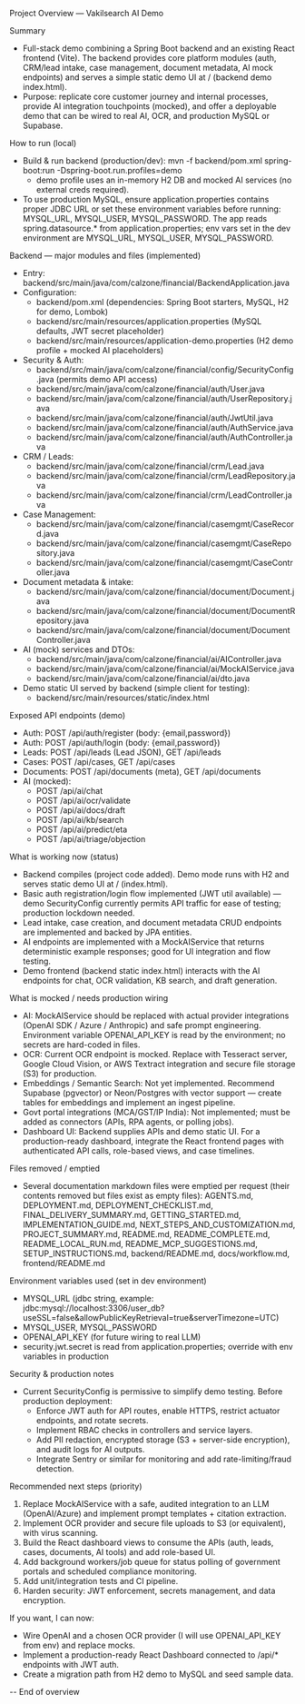 Project Overview — Vakilsearch AI Demo

Summary
- Full-stack demo combining a Spring Boot backend and an existing React frontend (Vite). The backend provides core platform modules (auth, CRM/lead intake, case management, document metadata, AI mock endpoints) and serves a simple static demo UI at / (backend demo index.html).
- Purpose: replicate core customer journey and internal processes, provide AI integration touchpoints (mocked), and offer a deployable demo that can be wired to real AI, OCR, and production MySQL or Supabase.

How to run (local)
- Build & run backend (production/dev):
  mvn -f backend/pom.xml spring-boot:run -Dspring-boot.run.profiles=demo
  - demo profile uses an in-memory H2 DB and mocked AI services (no external creds required).
- To use production MySQL, ensure application.properties contains proper JDBC URL or set these environment variables before running: MYSQL_URL, MYSQL_USER, MYSQL_PASSWORD. The app reads spring.datasource.* from application.properties; env vars set in the dev environment are MYSQL_URL, MYSQL_USER, MYSQL_PASSWORD.

Backend — major modules and files (implemented)
- Entry: backend/src/main/java/com/calzone/financial/BackendApplication.java
- Configuration:
  - backend/pom.xml (dependencies: Spring Boot starters, MySQL, H2 for demo, Lombok)
  - backend/src/main/resources/application.properties (MySQL defaults, JWT secret placeholder)
  - backend/src/main/resources/application-demo.properties (H2 demo profile + mocked AI placeholders)
- Security & Auth:
  - backend/src/main/java/com/calzone/financial/config/SecurityConfig.java (permits demo API access)
  - backend/src/main/java/com/calzone/financial/auth/User.java
  - backend/src/main/java/com/calzone/financial/auth/UserRepository.java
  - backend/src/main/java/com/calzone/financial/auth/JwtUtil.java
  - backend/src/main/java/com/calzone/financial/auth/AuthService.java
  - backend/src/main/java/com/calzone/financial/auth/AuthController.java
- CRM / Leads:
  - backend/src/main/java/com/calzone/financial/crm/Lead.java
  - backend/src/main/java/com/calzone/financial/crm/LeadRepository.java
  - backend/src/main/java/com/calzone/financial/crm/LeadController.java
- Case Management:
  - backend/src/main/java/com/calzone/financial/casemgmt/CaseRecord.java
  - backend/src/main/java/com/calzone/financial/casemgmt/CaseRepository.java
  - backend/src/main/java/com/calzone/financial/casemgmt/CaseController.java
- Document metadata & intake:
  - backend/src/main/java/com/calzone/financial/document/Document.java
  - backend/src/main/java/com/calzone/financial/document/DocumentRepository.java
  - backend/src/main/java/com/calzone/financial/document/DocumentController.java
- AI (mock) services and DTOs:
  - backend/src/main/java/com/calzone/financial/ai/AIController.java
  - backend/src/main/java/com/calzone/financial/ai/MockAIService.java
  - backend/src/main/java/com/calzone/financial/ai/dto.java
- Demo static UI served by backend (simple client for testing):
  - backend/src/main/resources/static/index.html

Exposed API endpoints (demo)
- Auth: POST /api/auth/register (body: {email,password})
- Auth: POST /api/auth/login (body: {email,password})
- Leads: POST /api/leads (Lead JSON), GET /api/leads
- Cases: POST /api/cases, GET /api/cases
- Documents: POST /api/documents (meta), GET /api/documents
- AI (mocked):
  - POST /api/ai/chat
  - POST /api/ai/ocr/validate
  - POST /api/ai/docs/draft
  - POST /api/ai/kb/search
  - POST /api/ai/predict/eta
  - POST /api/ai/triage/objection

What is working now (status)
- Backend compiles (project code added). Demo mode runs with H2 and serves static demo UI at / (index.html).
- Basic auth registration/login flow implemented (JWT util available) — demo SecurityConfig currently permits API traffic for ease of testing; production lockdown needed.
- Lead intake, case creation, and document metadata CRUD endpoints are implemented and backed by JPA entities.
- AI endpoints are implemented with a MockAIService that returns deterministic example responses; good for UI integration and flow testing.
- Demo frontend (backend static index.html) interacts with the AI endpoints for chat, OCR validation, KB search, and draft generation.

What is mocked / needs production wiring
- AI: MockAIService should be replaced with actual provider integrations (OpenAI SDK / Azure / Anthropic) and safe prompt engineering. Environment variable OPENAI_API_KEY is read by the environment; no secrets are hard-coded in files.
- OCR: Current OCR endpoint is mocked. Replace with Tesseract server, Google Cloud Vision, or AWS Textract integration and secure file storage (S3) for production.
- Embeddings / Semantic Search: Not yet implemented. Recommend Supabase (pgvector) or Neon/Postgres with vector support — create tables for embeddings and implement an ingest pipeline.
- Govt portal integrations (MCA/GST/IP India): Not implemented; must be added as connectors (APIs, RPA agents, or polling jobs).
- Dashboard UI: Backend supplies APIs and demo static UI. For a production-ready dashboard, integrate the React frontend pages with authenticated API calls, role-based views, and case timelines.

Files removed / emptied
- Several documentation markdown files were emptied per request (their contents removed but files exist as empty files):
  AGENTS.md, DEPLOYMENT.md, DEPLOYMENT_CHECKLIST.md, FINAL_DELIVERY_SUMMARY.md,
  GETTING_STARTED.md, IMPLEMENTATION_GUIDE.md, NEXT_STEPS_AND_CUSTOMIZATION.md,
  PROJECT_SUMMARY.md, README.md, README_COMPLETE.md, README_LOCAL_RUN.md,
  README_MCP_SUGGESTIONS.md, SETUP_INSTRUCTIONS.md, backend/README.md, docs/workflow.md, frontend/README.md

Environment variables used (set in dev environment)
- MYSQL_URL (jdbc string, example: jdbc:mysql://localhost:3306/user_db?useSSL=false&allowPublicKeyRetrieval=true&serverTimezone=UTC)
- MYSQL_USER, MYSQL_PASSWORD
- OPENAI_API_KEY (for future wiring to real LLM)
- security.jwt.secret is read from application.properties; override with env variables in production

Security & production notes
- Current SecurityConfig is permissive to simplify demo testing. Before production deployment:
  - Enforce JWT auth for API routes, enable HTTPS, restrict actuator endpoints, and rotate secrets.
  - Implement RBAC checks in controllers and service layers.
  - Add PII redaction, encrypted storage (S3 + server-side encryption), and audit logs for AI outputs.
  - Integrate Sentry or similar for monitoring and add rate-limiting/fraud detection.

Recommended next steps (priority)
1. Replace MockAIService with a safe, audited integration to an LLM (OpenAI/Azure) and implement prompt templates + citation extraction.
2. Implement OCR provider and secure file uploads to S3 (or equivalent), with virus scanning.
3. Build the React dashboard views to consume the APIs (auth, leads, cases, documents, AI tools) and add role-based UI.
4. Add background workers/job queue for status polling of government portals and scheduled compliance monitoring.
5. Add unit/integration tests and CI pipeline.
6. Harden security: JWT enforcement, secrets management, and data encryption.

If you want, I can now:
- Wire OpenAI and a chosen OCR provider (I will use OPENAI_API_KEY from env) and replace mocks.
- Implement a production-ready React Dashboard connected to /api/* endpoints with JWT auth.
- Create a migration path from H2 demo to MySQL and seed sample data.

-- End of overview
